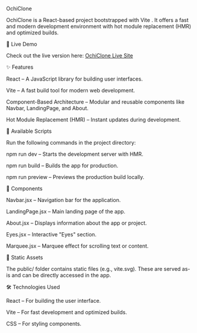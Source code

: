 OchiClone

OchiClone is a React-based project bootstrapped with Vite
. It offers a fast and modern development environment with hot module replacement (HMR) and optimized builds.

🚀 Live Demo

Check out the live version here: [OchiClone Live Site](https://ochicloneee.netlify.app)

✨ Features

React – A JavaScript library for building user interfaces.

Vite – A fast build tool for modern web development.

Component-Based Architecture – Modular and reusable components like Navbar, LandingPage, and About.

Hot Module Replacement (HMR) – Instant updates during development.

📜 Available Scripts

Run the following commands in the project directory:

npm run dev – Starts the development server with HMR.

npm run build – Builds the app for production.

npm run preview – Previews the production build locally.

🧩 Components

Navbar.jsx – Navigation bar for the application.

LandingPage.jsx – Main landing page of the app.

About.jsx – Displays information about the app or project.

Eyes.jsx – Interactive "Eyes" section.

Marquee.jsx – Marquee effect for scrolling text or content.

📂 Static Assets

The public/ folder contains static files (e.g., vite.svg). These are served as-is and can be directly accessed in the app.

🛠️ Technologies Used

React – For building the user interface.

Vite – For fast development and optimized builds.

CSS – For styling components.
